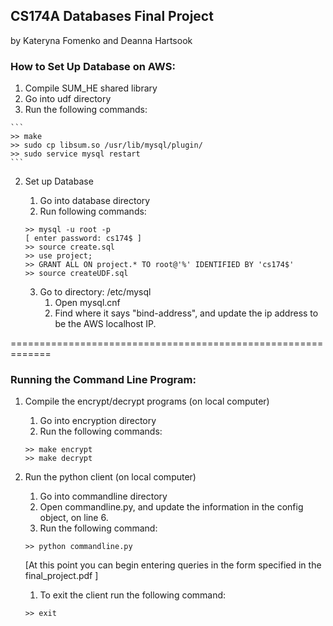 ## CS174A Databases Final Project
by Kateryna Fomenko and Deanna Hartsook

### How to Set Up Database on AWS:

1. Compile SUM_HE shared library
  1. Go into udf directory
  2. Run the following commands:
	
	```
	>> make
	>> sudo cp libsum.so /usr/lib/mysql/plugin/
	>> sudo service mysql restart
	```

2. Set up Database
	1. Go into database directory
	2. Run following commands:

	 ```
	>> mysql -u root -p
	[ enter password: cs174$ ]
	>> source create.sql
	>> use project;
	>> GRANT ALL ON project.* TO root@'%' IDENTIFIED BY 'cs174$'
	>> source createUDF.sql
	```
		
	3. Go to directory: /etc/mysql
		1. Open mysql.cnf
		2. Find where it says "bind-address", and update the ip address to be the AWS localhost IP.

=============================================================

### Running the Command Line Program:

1. Compile the encrypt/decrypt programs (on local computer)
	1. Go into encryption directory
	2. Run the following commands:

	```
	>> make encrypt
	>> make decrypt
	```
    
2. Run the python client (on local computer)
	1. Go into commandline directory
	2. Open commandline.py, and update the information in the config object, on line 6.
	3. Run the following command:
	
	```
	>> python commandline.py
	```
    
	[At this point you can begin entering queries in the form specified in the final_project.pdf ]
	1. To exit the client run the following command:
		
	```
	>> exit
	```
